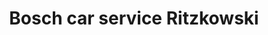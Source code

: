 ---
title: "Bosch car service Ritzkowski"
url: /greifswald/bosch-car-service-ritzkowski/
shop: Autowerkstatt
---